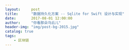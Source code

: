 ```yaml
---
layout:     post
title:      "数据持久化方案 -- Sqlite for Swift 设计与实现"
date:       2017-08-01 12:00:00
author:     "你看那朵乌云儿"
header-img: "img/post-bg-2015.jpg"
catalog: true
tags:
    - 区块链
---
```





